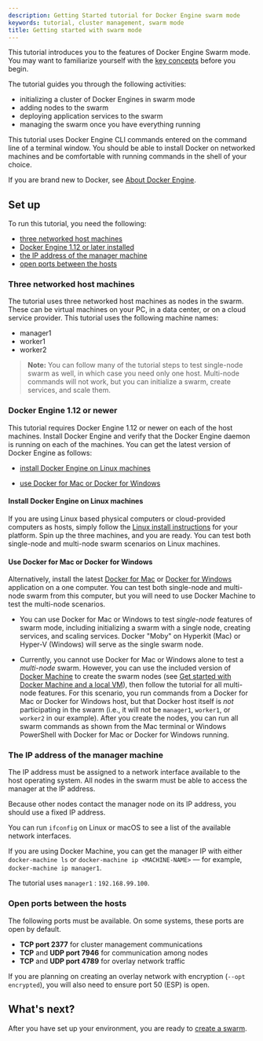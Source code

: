 ```yaml
---
description: Getting Started tutorial for Docker Engine swarm mode
keywords: tutorial, cluster management, swarm mode
title: Getting started with swarm mode
---
```


This tutorial introduces you to the features of Docker Engine Swarm mode. You
may want to familiarize yourself with the [key concepts](../key-concepts.md)
before you begin.

The tutorial guides you through the following activities:

* initializing a cluster of Docker Engines in swarm mode
* adding nodes to the swarm
* deploying application services to the swarm
* managing the swarm once you have everything running

This tutorial uses Docker Engine CLI commands entered on the command line of a
terminal window. You should be able to install Docker on networked machines and
be comfortable with running commands in the shell of your choice.

If you are brand new to Docker, see [About Docker Engine](../../index.md).

## Set up

To run this tutorial, you need the following:

* [three networked host machines](#three-networked-host-machines)
* [Docker Engine 1.12 or later installed](#docker-engine-1-12-or-newer)
* [the IP address of the manager machine](#the-ip-address-of-the-manager-machine)
* [open ports between the hosts](#open-ports-between-the-hosts)

### Three networked host machines

The tutorial uses three networked host machines as nodes in the swarm. These can
be virtual machines on your PC, in a data center, or on a cloud service
provider. This tutorial uses the following machine names:

* manager1
* worker1
* worker2

>**Note:** You can follow many of the tutorial steps to test single-node swarm
as well, in which case you need only one host. Multi-node commands will not
work, but you can initialize a swarm, create services, and scale them.

###  Docker Engine 1.12 or newer

This tutorial requires Docker Engine 1.12 or newer on each of the host machines.
Install Docker Engine and verify that the Docker Engine daemon is running on
each of the machines. You can get the latest version of Docker Engine as
follows:

* [install Docker Engine on Linux machines](#install-docker-engine-on-linux-machines)

* [use Docker for Mac or Docker for Windows](#use-docker-for-mac-or-docker-for-windows)

#### Install Docker Engine on Linux machines

If you are using Linux based physical computers or cloud-provided computers as
hosts, simply follow the [Linux install
instructions](../../installation/index.md) for your platform. Spin up the three
machines, and you are ready. You can test both
single-node and multi-node swarm scenarios on Linux machines.

#### Use Docker for Mac or Docker for Windows

Alternatively, install the latest [Docker for Mac](/docker-for-mac/index.md) or
[Docker for Windows](/docker-for-windows/index.md) application on a one
computer. You can test both single-node and multi-node swarm from this computer,
but you will need to use Docker Machine to test the multi-node scenarios.

* You can use Docker for Mac or Windows to test _single-node_ features of swarm
mode, including initializing a swarm with a single node, creating services,
and scaling services. Docker "Moby" on Hyperkit (Mac) or Hyper-V (Windows)
will serve as the single swarm node.

<p />

* Currently, you cannot use Docker for Mac or Windows alone to test a
_multi-node_ swarm. However, you can use the included version of [Docker
Machine](/machine/overview.md) to create the swarm nodes (see [Get started with Docker Machine and a local VM](/machine/get-started.md)), then follow the
tutorial for all multi-node features. For this scenario, you run commands from
a Docker for Mac or Docker for Windows host, but that Docker host itself is
_not_ participating in the swarm (i.e., it will not be `manager1`, `worker1`,
or `worker2` in our example). After you create the nodes, you can run all
swarm commands as shown from the Mac terminal or Windows PowerShell with
Docker for Mac or Docker for Windows running.

### The IP address of the manager machine

The IP address must be assigned to a network interface available to the host
operating system. All nodes in the swarm must be able to access the manager at
the IP address.

Because other nodes contact the manager node on its IP address, you should use a
fixed IP address.

You can run `ifconfig` on Linux or macOS to see a list of the
available network interfaces.

If you are using Docker Machine, you can get the manager IP with either
`docker-machine ls` or `docker-machine ip <MACHINE-NAME>` &#8212; for example,
`docker-machine ip manager1`.

The tutorial uses `manager1` : `192.168.99.100`.

### Open ports between the hosts

The following ports must be available. On some systems, these ports are open by default.

* **TCP port 2377** for cluster management communications
* **TCP** and **UDP port 7946** for communication among nodes
* **TCP** and **UDP port 4789** for overlay network traffic

If you are planning on creating an overlay network with encryption (`--opt encrypted`),
you will also need to ensure port 50 (ESP) is open.

## What's next?

After you have set up your environment, you are ready to [create a swarm](create-swarm.md).
